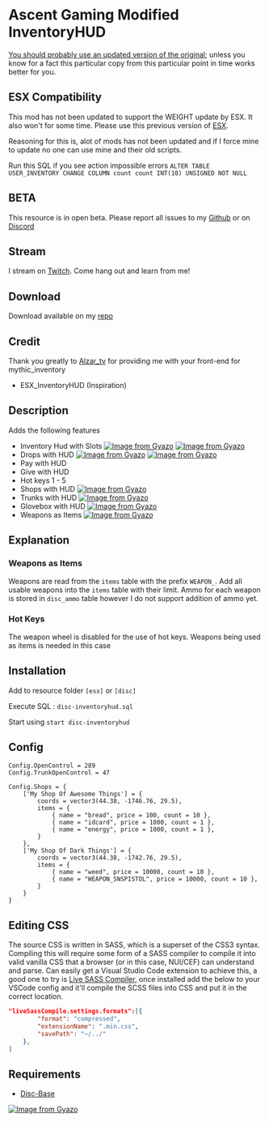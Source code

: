 # Ascent Gaming Modified InventoryHUD

[You should probably use an updated version of the original](https://github.com/DiscworldZA/disc-inventoryhud); unless you know for a fact this particular copy from this particular point in time works better for you.

## ESX Compatibility

This mod has not been updated to support the WEIGHT update by ESX. It also won't for some time. Please use this previous version of [ESX](https://github.com/ESX-Org/es_extended/tree/130df3f18f0e248623060a87399ed710022d715a).

Reasoning for this is, alot of mods has not been updated and if I force mine to update no one can use mine and their old scripts.

Run this SQL if you see action impossible errors `ALTER TABLE USER_INVENTORY CHANGE COLUMN count count INT(10) UNSIGNED NOT NULL`

## BETA
This resource is in open beta. Please report all issues to my [Github](https://github.com/DiscworldZA/gta-resources/issues) or on [Discord](https://discord.gg/S2SckF6)

## Stream

I stream on [Twitch](https://www.twitch.tv/DiscworldZA). Come hang out and learn from me!

## Download

Download available on my [repo](https://github.com/DiscworldZA/gta-resources)

## Credit
Thank you greatly to [Alzar_tv](https://github.com/mythicrp) for providing me with your front-end for mythic_inventory

- ESX_InventoryHUD (Inspiration)

## Description

Adds the following features

- Inventory Hud with Slots
[![Image from Gyazo](https://i.gyazo.com/08082a66b8da85aee146d1ed64f36fb4.png)](https://gyazo.com/08082a66b8da85aee146d1ed64f36fb4)
[![Image from Gyazo](https://i.gyazo.com/e00dd9c44cac5fd5b20ef59f0647ffc8.jpg)](https://gyazo.com/e00dd9c44cac5fd5b20ef59f0647ffc8)
- Drops with HUD
[![Image from Gyazo](https://i.gyazo.com/51b7d1f95254bdc9acf2b77d1683ef19.png)](https://gyazo.com/51b7d1f95254bdc9acf2b77d1683ef19)
[![Image from Gyazo](https://i.gyazo.com/76abd2c0f5e65daa5e6504507e25a90e.jpg)](https://gyazo.com/76abd2c0f5e65daa5e6504507e25a90e)
- Pay with HUD
- Give with HUD
- Hot keys 1 - 5
- Shops with HUD
[![Image from Gyazo](https://i.gyazo.com/9dbd4621c463b2e71c7e9e4edeec7057.jpg)](https://gyazo.com/9dbd4621c463b2e71c7e9e4edeec7057)
- Trunks with HUD
[![Image from Gyazo](https://i.gyazo.com/6cf05119320210ae1df929f0803515bc.jpg)](https://gyazo.com/6cf05119320210ae1df929f0803515bc)
- Glovebox with HUD
[![Image from Gyazo](https://i.gyazo.com/2ed7a9365c5f8ec52be3ed3a16abb493.jpg)](https://gyazo.com/2ed7a9365c5f8ec52be3ed3a16abb493)
- Weapons as Items
[![Image from Gyazo](https://i.gyazo.com/94fb987ed7e683a56188ce96b5b643b3.jpg)](https://gyazo.com/94fb987ed7e683a56188ce96b5b643b3)

## Explanation

### Weapons as Items
Weapons are read from the `items` table with the prefix `WEAPON_`. Add all usable weapons into the `items` table with their limit.
Ammo for each weapon is stored in `disc_ammo` table however I do not support addition of ammo yet.

### Hot Keys
The weapon wheel is disabled for the use of hot keys. Weapons being used as items is needed in this case

## Installation
Add to resource folder `[esx]` or `[disc]`

Execute SQL : `disc-inventoryhud.sql`

Start using `start disc-inventoryhud`

## Config
```
Config.OpenControl = 289
Config.TrunkOpenControl = 47

Config.Shops = {
    ['My Shop Of Awesome Things'] = {
        coords = vector3(44.38, -1746.76, 29.5),
        items = {
            { name = "bread", price = 100, count = 10 },
            { name = "idcard", price = 1000, count = 1 },
            { name = "energy", price = 1000, count = 1 },
        }
    },
    ['My Shop Of Dark Things'] = {
        coords = vector3(44.38, -1742.76, 29.5),
        items = {
            { name = "weed", price = 10000, count = 10 },
            { name = "WEAPON_SNSPISTOL", price = 10000, count = 10 },
        }
    }
}
```

## Editing CSS
The source CSS is written in SASS, which is a superset of the CSS3 syntax. Compiling this will require some form of a SASS compiler to compile it into valid vanilla CSS that a browser (or in this case, NUI/CEF) can understand and parse. Can easily get a Visual Studio Code extension to achieve this, a good one to try is [Live SASS Compiler](https://marketplace.visualstudio.com/items?itemName=ritwickdey.live-sass), once installed add the below to your VSCode config and it'll compile the SCSS files into CSS and put it in the correct location.

```JSON
"liveSassCompile.settings.formats":[{
        "format": "compressed",
        "extensionName": ".min.css",
        "savePath": "~/../"
    },
]
```

## Requirements

- [Disc-Base](https://github.com/DiscworldZA/gta-resources/tree/master/disc-base)

[![Image from Gyazo](https://i.gyazo.com/5328ef98327df7d6f6d949b9a35041b7.gif)](https://gyazo.com/5328ef98327df7d6f6d949b9a35041b7)
